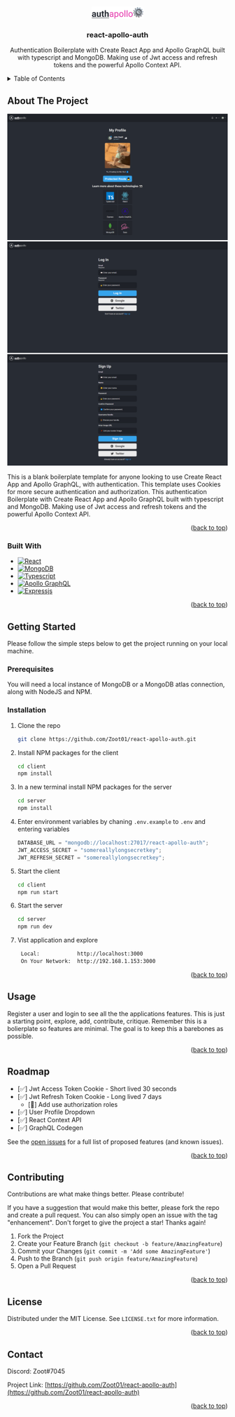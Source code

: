 <a name="readme-top"></a>

<!-- PROJECT LOGO -->
<br />
<div align="center">
  <a href="https://github.com/Zoot01/react-apollo-auth">
    <img src="images/logo.png" alt="Logo"  >
  </a>

<h3 align="center">react-apollo-auth</h3>

  <p align="center">
     Authentication Boilerplate with Create React App and Apollo GraphQL built with typescript and MongoDB. Making use of Jwt access and refresh tokens and the powerful Apollo Context API. 
    <br />

  </p>
</div>

<!-- TABLE OF CONTENTS -->
<details>
  <summary>Table of Contents</summary>
  <ol>
    <li>
      <a href="#about-the-project">About The Project</a>
      <ul>
        <li><a href="#built-with">Built With</a></li>
      </ul>
    </li>
    <li>
      <a href="#getting-started">Getting Started</a>
      <ul>
        <li><a href="#prerequisites">Prerequisites</a></li>
        <li><a href="#installation">Installation</a></li>
      </ul>
    </li>
    <li><a href="#usage">Usage</a></li>
    <li><a href="#roadmap">Roadmap</a></li>
  </ol>
</details>

<!-- ABOUT THE PROJECT -->

## About The Project

![profile-screenshot]
![login-screenshot]
![signup-screenshot]

This is a blank boilerplate template for anyone looking to use Create React App and Apollo GraphQL, with authentication. This template uses Cookies for more secure authentication and authorization. This authentication Boilerplate with Create React App and Apollo GraphQL built with typescript and MongoDB. Making use of Jwt access and refresh tokens and the powerful Apollo Context API.

<p align="right">(<a href="#readme-top">back to top</a>)</p>

### Built With

- [![React][react.js]][react-url]
- [![MongoDB][mongodb]][mongodb-url]
- [![Typescript][typescript]][typescript-url]
- [![Apollo GraphQL][graphql]][graphql-url]
- [![Expressjs][express]][express-url]

<p align="right">(<a href="#readme-top">back to top</a>)</p>

<!-- GETTING STARTED -->

## Getting Started

Please follow the simple steps below to get the project running on your local machine.

### Prerequisites

You will need a local instance of MongoDB or a MongoDB atlas connection, along with NodeJS and NPM.

### Installation

1. Clone the repo
   ```sh
   git clone https://github.com/Zoot01/react-apollo-auth.git
   ```
2. Install NPM packages for the client
   ```sh
   cd client
   npm install
   ```
3. In a new terminal install NPM packages for the server

   ```sh
   cd server
   npm install
   ```

4. Enter environment variables by chaning `.env.example` to `.env` and entering variables

   ```js
   DATABASE_URL = "mongodb://localhost:27017/react-apollo-auth";
   JWT_ACCESS_SECRET = "somereallylongsecretkey";
   JWT_REFRESH_SECRET = "somereallylongsecretkey";
   ```

5. Start the client

   ```sh
   cd client
   npm run start
   ```

6. Start the server

   ```sh
   cd server
   npm run dev
   ```

7. Vist application and explore
   ```sh
    Local:            http://localhost:3000
    On Your Network:  http://192.168.1.153:3000
   ```

<p align="right">(<a href="#readme-top">back to top</a>)</p>

<!-- USAGE EXAMPLES -->

## Usage

Register a user and login to see all the the applications features. This is just a starting point, explore, add, contribute, critique. Remember this is a bolierplate so features are minimal. The goal is to keep this a barebones as possible.

<p align="right">(<a href="#readme-top">back to top</a>)</p>

<!-- ROADMAP -->

## Roadmap

- [✅] Jwt Access Token Cookie - Short lived 30 seconds
- [✅] Jwt Refresh Token Cookie - Long lived 7 days
  - [📛] Add use authorization roles
- [✅] User Profile Dropdown
- [✅] React Context API
- [✅] GraphQL Codegen

See the [open issues](https://github.com/Zoot01/react-apollo-auth/issues) for a full list of proposed features (and known issues).

<p align="right">(<a href="#readme-top">back to top</a>)</p>

<!-- CONTRIBUTING -->

## Contributing

Contributions are what make things better. Please contribute!

If you have a suggestion that would make this better, please fork the repo and create a pull request. You can also simply open an issue with the tag "enhancement".
Don't forget to give the project a star! Thanks again!

1. Fork the Project
2. Create your Feature Branch (`git checkout -b feature/AmazingFeature`)
3. Commit your Changes (`git commit -m 'Add some AmazingFeature'`)
4. Push to the Branch (`git push origin feature/AmazingFeature`)
5. Open a Pull Request

<p align="right">(<a href="#readme-top">back to top</a>)</p>

<!-- LICENSE -->

## License

Distributed under the MIT License. See `LICENSE.txt` for more information.

<p align="right">(<a href="#readme-top">back to top</a>)</p>

<!-- CONTACT -->

## Contact

Discord: Zoot#7045

Project Link: [https://github.com/Zoot01/react-apollo-auth](https://github.com/Zoot01/react-apollo-auth)

<p align="right">(<a href="#readme-top">back to top</a>)</p>

<!-- MARKDOWN LINKS & IMAGES -->
<!-- https://www.markdownguide.org/basic-syntax/#reference-style-links -->

[contributors-shield]: https://img.shields.io/github/contributors/Zoot01/react-apollo-auth.svg?style=for-the-badge
[contributors-url]: https://github.com/Zoot01/react-apollo-auth/graphs/contributors
[forks-shield]: https://img.shields.io/github/forks/Zoot01/react-apollo-auth.svg?style=for-the-badge
[forks-url]: https://github.com/Zoot01/react-apollo-auth/network/members
[stars-shield]: https://img.shields.io/github/stars/Zoot01/react-apollo-auth.svg?style=for-the-badge
[stars-url]: https://github.com/Zoot01/react-apollo-auth/stargazers
[issues-shield]: https://img.shields.io/github/issues/Zoot01/react-apollo-auth.svg?style=for-the-badge
[issues-url]: https://github.com/Zoot01/react-apollo-auth/issues
[license-shield]: https://img.shields.io/github/license/Zoot01/react-apollo-auth.svg?style=for-the-badge
[license-url]: https://github.com/Zoot01/react-apollo-auth/blob/master/LICENSE.txt
[linkedin-shield]: https://img.shields.io/badge/-LinkedIn-black.svg?style=for-the-badge&logo=linkedin&colorB=555
[linkedin-url]: https://linkedin.com/in/linkedin_username
[dropdown-screenshot]: images/dropdown.png
[login-screenshot]: images/login.png
[profile-screenshot]: images/profile.png
[protected-screenshot]: images/protected.png
[signup-screenshot]: images/signup.png
[next.js]: https://img.shields.io/badge/next.js-4A4A55?style=for-the-badge&logo=nextdotjs&logoColor=white
[next-url]: https://nextjs.org/
[react.js]: https://img.shields.io/badge/React-4A4A55?style=for-the-badge&logo=react&logoColor=61DAFB
[react-url]: https://github.com/facebook/react
[mongodb]: https://img.shields.io/badge/mongodb-4A4A55?style=for-the-badge&logo=mongodb&logoColor=green
[mongodb-url]: https://github.com/mongodb/mongo
[typescript]: https://img.shields.io/badge/typescript-4A4A55?style=for-the-badge&logo=typescript&logoColor=blue
[typescript-url]: https://github.com/microsoft/TypeScript
[graphql]: https://img.shields.io/badge/graphql-4A4A55?style=for-the-badge&logo=graphql&logoColor=pink
[graphql-url]: https://github.com/apollographql
[express]: https://img.shields.io/badge/express-4A4A55?style=for-the-badge&logo=express&logoColor=yellow
[express-url]: https://github.com/expressjs/express
[vue.js]: https://img.shields.io/badge/Vue.js-35495E?style=for-the-badge&logo=vuedotjs&logoColor=4FC08D
[vue-url]: https://vuejs.org/
[angular.io]: https://img.shields.io/badge/Angular-DD0031?style=for-the-badge&logo=angular&logoColor=white
[angular-url]: https://angular.io/
[svelte.dev]: https://img.shields.io/badge/Svelte-4A4A55?style=for-the-badge&logo=svelte&logoColor=FF3E00
[svelte-url]: https://svelte.dev/
[laravel.com]: https://img.shields.io/badge/Laravel-FF2D20?style=for-the-badge&logo=laravel&logoColor=white
[laravel-url]: https://laravel.com
[bootstrap.com]: https://img.shields.io/badge/Bootstrap-563D7C?style=for-the-badge&logo=bootstrap&logoColor=white
[bootstrap-url]: https://getbootstrap.com
[jquery.com]: https://img.shields.io/badge/jQuery-0769AD?style=for-the-badge&logo=jquery&logoColor=white
[jquery-url]: https://jquery.com
